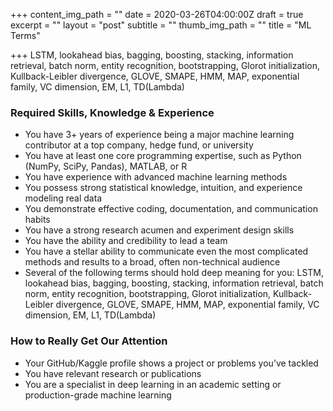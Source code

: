 +++
content_img_path = ""
date = 2020-03-26T04:00:00Z
draft = true
excerpt = ""
layout = "post"
subtitle = ""
thumb_img_path = ""
title = "ML Terms"

+++
LSTM, lookahead bias, bagging, boosting, stacking, information retrieval, batch norm, entity recognition, bootstrapping, Glorot initialization, Kullback-Leibler divergence, GLOVE, SMAPE, HMM, MAP, exponential family, VC dimension, EM, L1, TD(Lambda)

### Required Skills, Knowledge & Experience

* You have 3+ years of experience being a major machine learning contributor at a top company, hedge fund, or university
* You have at least one core programming expertise, such as Python (NumPy, SciPy, Pandas), MATLAB, or R
* You have experience with advanced machine learning methods
* You possess strong statistical knowledge, intuition, and experience modeling real data
* You demonstrate effective coding, documentation, and communication habits
* You have a strong research acumen and experiment design skills
* You have the ability and credibility to lead a team
* You have a stellar ability to communicate even the most complicated methods and results to a broad, often non-technical audience
* Several of the following terms should hold deep meaning for you: LSTM, lookahead bias, bagging, boosting, stacking, information retrieval, batch norm, entity recognition, bootstrapping, Glorot initialization, Kullback-Leibler divergence, GLOVE, SMAPE, HMM, MAP, exponential family, VC dimension, EM, L1, TD(Lambda)

### How to Really Get Our Attention

* Your GitHub/Kaggle profile shows a project or problems you’ve tackled
* You have relevant research or publications
* You are a specialist in deep learning in an academic setting or production-grade machine learning